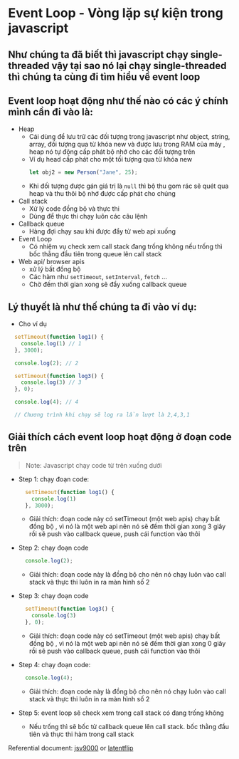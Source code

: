 # Event Loop - Vòng lặp sự kiện trong javascript

## Như chúng ta đã biết thì javascript chạy single-threaded vậy tại sao nó lại chạy single-threaded thì chúng ta cùng đi tìm hiểu về event loop

## Event loop hoạt động như thế nào có các ý chính mình cần đi vào là:

- Heap
  - Cái dùng để lưu trữ các đối tượng trong javascript như object, string, array, đối tượng qua từ khóa new và được lưu trong RAM của máy , heap nó tự động cấp phát bộ nhớ cho các đối tượng trên
  - Ví dụ head cấp phát cho một tối tượng qua từ khóa new
    ```js
    let obj2 = new Person("Jane", 25);
    ```
  - Khi đối tượng được gán giá trị là `null` thì bộ thu gom rác sẽ quét qua heap và thu thôi bộ nhớ được cấp phát cho chúng
- Call stack
  - Xử lý code đồng bộ và thực thi
  - Dùng để thực thi chạy luôn các câu lệnh
- Callback queue
  - Hàng đợi chạy sau khi được đẩy từ web api xuống
- Event Loop
  - Có nhiệm vụ check xem call stack đang trống không nếu trống thì bốc thằng đầu tiên trong queue lên call stack
- Web api/ browser apis
  - xử lý bất đồng bộ
  - Các hàm như `setTimeout`, `setInterval`, `fetch` ...
  - Chờ đếm thời gian xong sẽ đẩy xuống callback queue

 ## Lý thuyết là như thế chúng ta đi vào ví dụ:
 - Cho ví dụ
```js
  setTimeout(function log1() {
    console.log(1) // 1
  }, 3000);

  console.log(2); // 2

  setTimeout(function log3() {
    console.log(3) // 3
  }, 0);

  console.log(4); // 4

  // Chương trình khi chạy sẽ log ra lần lượt là 2,4,3,1
```

## Giải thích cách event loop hoạt động ở đoạn code trên
> Note: Javascript chạy code từ trên xuống dưới


- Step 1: chạy đoạn code:
  ```js
    setTimeout(function log1() {
      console.log(1)
    }, 3000);
  ```
  - Giải thích: đoạn code này có setTimeout (một web apis) chạy bất đồng bộ , vì nó là một web api nên nó sẽ đếm thời gian xong 3 giây rồi sẽ push vào callback queue, push cái function vào thôi
- Step 2: chạy đoạn code
  ```js
    console.log(2);
  ```
  - Giải thích: đoạn code này là đồng bộ cho nên nó chạy luôn vào call stack và thực thi luôn in ra màn hình số 2

- Step 3: chạy đoạn code

  ```js
    setTimeout(function log3() {
      console.log(3)
    }, 0);
  ```

  - Giải thích: đoạn code này có setTimeout (một web apis) chạy bất đồng bộ , vì nó là một web api nên nó sẽ đếm thời gian xong 0 giây rồi sẽ push vào callback queue, push cái function vào thôi

- Step 4: chạy đoạn code:
  ```js
    console.log(4);
  ```
  - Giải thích: đoạn code này là đồng bộ cho nên nó chạy luôn vào call stack và thực thi luôn in ra màn hình số 2
- Step 5: event loop sẽ check xem trong call stack có đang trống không
  - Nếu trống thì sẽ bốc từ callback queue lên call stack. bốc thằng đầu tiên và thực thi hàm trong call stack

Referential document: <a href="https://www.jsv9000.app/" target="_blank">jsv9000</a> or
<a href="http://latentflip.com/loupe/" target="_blank">latentflip</a>
